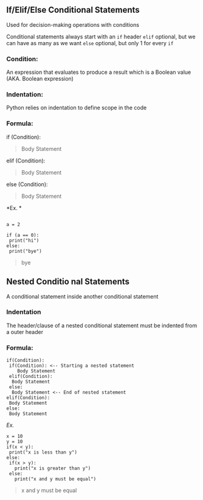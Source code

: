 ## If/Elif/Else Conditional Statements
Used for decision-making operations with conditions

Conditional statements always start with an
`if` header
`elif` optional, but we can have as many as we want
`else` optional, but only 1 for every `if`

### Condition:
An expression that evaluates to produce a result which is a Boolean value (AKA. Boolean expression) 

### Indentation:
Python relies on indentation to define scope in the code

### Formula:
if (Condition):
> Body Statement

elif (Condition):
> Body Statement

else (Condition):
> Body Statement

*Ex. *
```

a = 2

if (a == 0):
 print("hi")
else:
 print("bye")
```

> bye

## Nested Conditio nal Statements

A conditional statement inside another conditional statement

### Indentation

The header/clause of a nested conditional statement must be indented from a outer header

### Formula:

```
if(Condition):
 if(Condition): <-- Starting a nested statement
    Body Statement
 elif(Condition):
  Body Statement
 else:
  Body Statement <-- End of nested statement
elif(Condition):
 Body Statement
else:
 Body Statement
```

*Ex.*

```
x = 10
y = 10
if(x < y):
 print("x is less than y")
else:
 if(x > y):
   print("x is greater than y")
 else:
   print("x and y must be equal")
```
 > x and y must be equal